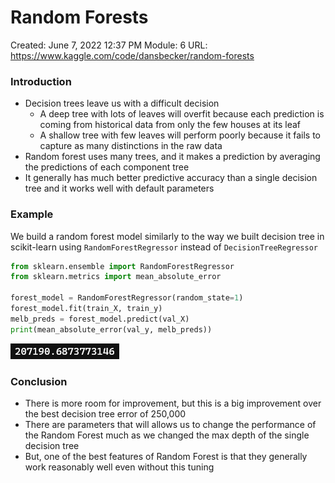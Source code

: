 # Random Forests

Created: June 7, 2022 12:37 PM
Module: 6
URL: https://www.kaggle.com/code/dansbecker/random-forests

### Introduction

- Decision trees leave us with a difficult decision
    - A deep tree with lots of leaves will overfit because each prediction is coming from historical data from only the few houses at its leaf
    - A shallow tree with few leaves will perform poorly because it fails to capture as many distinctions in the raw data
- Random forest uses many trees, and it makes a prediction by averaging the predictions of each component tree
- It generally has much better predictive accuracy than a single decision tree and it works well with default parameters

### Example

We build a random forest model similarly to the way we built decision tree in scikit-learn using `RandomForestRegressor` instead of `DecisionTreeRegressor`

```python
from sklearn.ensemble import RandomForestRegressor
from sklearn.metrics import mean_absolute_error

forest_model = RandomForestRegressor(random_state=1)
forest_model.fit(train_X, train_y)
melb_preds = forest_model.predict(val_X)
print(mean_absolute_error(val_y, melb_preds))
```

![Untitled](data/Untitled.png)

### Conclusion

- There is more room for improvement, but this is a big improvement over the best decision tree error of 250,000
- There are parameters that will allows us to change the performance of the Random Forest much as we changed the max depth of the single decision tree
- But, one of the best features of Random Forest is that they generally work reasonably well even without this tuning
